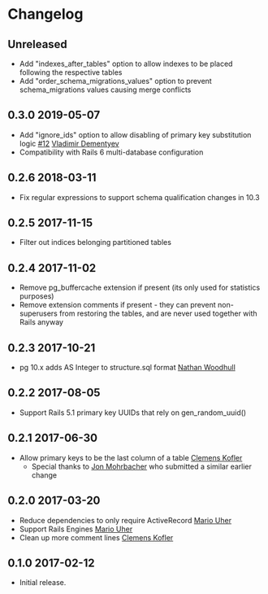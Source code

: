 # Changelog

## Unreleased

* Add "indexes_after_tables" option to allow indexes to be placed following the respective tables
* Add "order_schema_migrations_values" option to prevent schema_migrations values causing merge conflicts

## 0.3.0    2019-05-07

* Add "ignore_ids" option to allow disabling of primary key substitution logic [#12](https://github.com/lfittl/activerecord-clean-db-structure/pull/12) [Vladimir Dementyev](https://github.com/palkan)
* Compatibility with Rails 6 multi-database configuration


## 0.2.6    2018-03-11

* Fix regular expressions to support schema qualification changes in 10.3


## 0.2.5    2017-11-15

* Filter out indices belonging partitioned tables


## 0.2.4    2017-11-02

* Remove pg_buffercache extension if present (its only used for statistics purposes)
* Remove extension comments if present - they can prevent non-superusers from
  restoring the tables, and are never used together with Rails anyway


## 0.2.3    2017-10-21

* pg 10.x adds AS Integer to structure.sql format [Nathan Woodhull](https://github.com/woodhull)


## 0.2.2    2017-08-05

* Support Rails 5.1 primary key UUIDs that rely on gen_random_uuid()


## 0.2.1    2017-06-30

* Allow primary keys to be the last column of a table [Clemens Kofler](https://github.com/clemens)
  - Special thanks to [Jon Mohrbacher](https://github.com/johnnymo87) who submitted a similar earlier change


## 0.2.0    2017-03-20

* Reduce dependencies to only require ActiveRecord [Mario Uher](https://github.com/ream88)
* Support Rails Engines [Mario Uher](https://github.com/ream88)
* Clean up more comment lines [Clemens Kofler](https://github.com/clemens)


## 0.1.0    2017-02-12

* Initial release.
